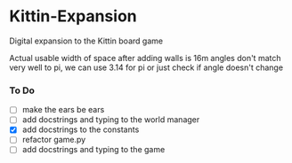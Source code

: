 # Kittin-Expansion
Digital expansion to the Kittin board game




Actual usable width of space after adding walls is 16m
angles don't match very well to pi, we can use 3.14 for pi or just check if angle doesn't change


### To Do
- [ ] make the ears be ears
- [ ] add docstrings and typing to the world manager
- [x] add docstrings to the constants
- [ ] refactor game.py
- [ ] add docstrings and typing to the game
